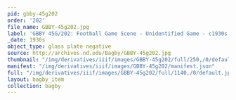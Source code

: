 ```yaml
---
pid: gbby-45g202
order: '202'
file_name: GBBY-45g202.jpg
label: 'GBBY 45G/202: Football Game Scene - Unidentified Game - c1930s'
_date: 1930s
object_type: glass plate negative
source: http://archives.nd.edu/Bagby/GBBY-45g202.jpg
thumbnail: "/img/derivatives/iiif/images/GBBY-45g202/full/250,/0/default.jpg"
manifest: "/img/derivatives/iiif/images/GBBY-45g202/manifest.json"
full: "/img/derivatives/iiif/images/GBBY-45g202/full/1140,/0/default.jpg"
layout: bagby_item
collection: bagby
---
```

